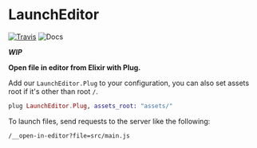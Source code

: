 # LaunchEditor

[![Travis](https://img.shields.io/travis/nerdslabs/launcheditor.svg)](https://travis-ci.org/nerdslabs/launcheditor) ![Docs](https://img.shields.io/badge/version-WIP-e75734.svg)

**_WIP_**

**Open file in editor from Elixir with Plug.**

Add our `LaunchEditor.Plug` to your configuration, you can also set assets root if it's other than root `/`.

```elixir
plug LaunchEditor.Plug, assets_root: "assets/"
```

To launch files, send requests to the server like the following:

```
/__open-in-editor?file=src/main.js
```
